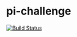 # pi-challenge

[![Build Status](http://43.205.235.37:8080/buildStatus/icon?job=pi-challenge)](http://43.205.235.37:8080/job/pi-challenge/)

